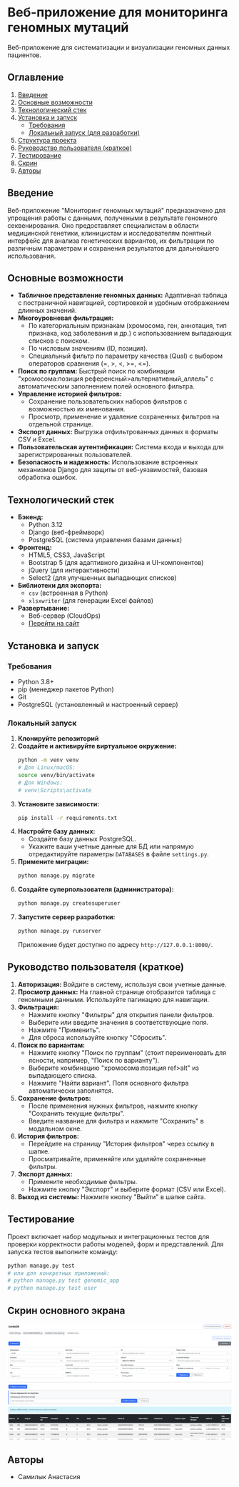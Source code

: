 # Веб-приложение для мониторинга геномных мутаций 

Веб-приложение для систематизации и визуализации геномных данных пациентов.

## Оглавление

1.  [Введение](#введение)
2.  [Основные возможности](#основные-возможности)
3.  [Технологический стек](#технологический-стек)
4.  [Установка и запуск](#установка-и-запуск)
    *   [Требования](#требования)
    *   [Локальный запуск (для разработки)](#локальный-запуск-для-разработки)
5.  [Структура проекта](#структура-проекта)
6.  [Руководство пользователя (краткое)](#руководство-пользователя-краткое)
7.  [Тестирование](#тестирование)
8.  [Скрин](#скрин)
9.  [Авторы](#авторы)

## Введение

Веб-приложение "Мониторинг геномных мутаций" предназначено для упрощения работы с данными, получеными в результате геномного секвенирования. Оно предоставляет специалистам в области медицинской генетики, клиницистам и исследователям понятный интерфейс для анализа генетических вариантов, их фильтрации по различным параметрам и сохранения результатов для дальнейшего использования. 

## Основные возможности

*   **Табличное представление геномных данных:** Адаптивная таблица с постраничной навигацией, сортировкой и удобным отображением длинных значений.
*   **Многоуровневая фильтрация:**
    *   По категориальным признакам (хромосома, ген, аннотация, тип признака, код заболевания и др.) с использованием выпадающих списков с поиском.
    *   По числовым значениям (ID, позиция).
    *   Специальный фильтр по параметру качества (Qual) с выбором операторов сравнения (=, >, <, >=, <=).
*   **Поиск по группам:** Быстрый поиск по комбинации "хромосома:позиция референсный>альтернативный_аллель" с автоматическим заполнением полей основного фильтра.
*   **Управление историей фильтров:**
    *   Сохранение пользовательских наборов фильтров с возможностью их именования.
    *   Просмотр, применение и удаление сохраненных фильтров на отдельной странице.
*   **Экспорт данных:** Выгрузка отфильтрованных данных в форматы CSV и Excel.
*   **Пользовательская аутентификация:** Система входа и выхода для зарегистрированных пользователей.
*   **Безопасность и надежность:** Использование встроенных механизмов Django для защиты от веб-уязвимостей, базовая обработка ошибок.

## Технологический стек

*   **Бэкенд:**
    *   Python 3.12
    *   Django (веб-фреймворк)
    *   PostgreSQL (система управления базами данных)
*   **Фронтенд:**
    *   HTML5, CSS3, JavaScript
    *   Bootstrap 5 (для адаптивного дизайна и UI-компонентов)
    *   jQuery (для интерактивности)
    *   Select2 (для улучшенных выпадающих списков)
*   **Библиотеки для экспорта:**
    *   `csv` (встроенная в Python)
    *   `xlsxwriter` (для генерации Excel файлов)
*   **Развертывание:**
    *   Веб-сервер (CloudOps)
    *   [Перейти на сайт](http://185.195.27.132:8080/)

## Установка и запуск

### Требования

*   Python 3.8+
*   pip (менеджер пакетов Python)
*   Git
*   PostgreSQL (установленный и настроенный сервер)

### Локальный запуск 

1.  **Клонируйте репозиторий**
2.  **Создайте и активируйте виртуальное окружение:**
    ```bash
    python -m venv venv
    # Для Linux/macOS:
    source venv/bin/activate
    # Для Windows:
    # venv\Scripts\activate
    ```
3.  **Установите зависимости:**
    ```bash
    pip install -r requirements.txt
    ```
4.  **Настройте базу данных:**
    *   Создайте базу данных PostgreSQL.
    *   Укажите ваши учетные данные для БД или напрямую отредактируйте параметры `DATABASES` в файле `settings.py`.
5.  **Примените миграции:**
    ```bash
    python manage.py migrate
    ```
6.  **Создайте суперпользователя (администратора):**
    ```bash
    python manage.py createsuperuser
    ```
7.  **Запустите сервер разработки:**
    ```bash
    python manage.py runserver
    ```
    Приложение будет доступно по адресу `http://127.0.0.1:8000/`.


## Руководство пользователя (краткое)

1.  **Авторизация:** Войдите в систему, используя свои учетные данные.
2.  **Просмотр данных:** На главной странице отобразится таблица с геномными данными. Используйте пагинацию для навигации.
3.  **Фильтрация:**
    *   Нажмите кнопку "Фильтры" для открытия панели фильтров.
    *   Выберите или введите значения в соответствующие поля.
    *   Нажмите "Применить".
    *   Для сброса используйте кнопку "Сбросить".
4.  **Поиск по вариантам:**
    *   Нажмите кнопку "Поиск по группам" (стоит переименовать для ясности, например, "Поиск по варианту").
    *   Выберите комбинацию "хромосома:позиция ref>alt" из выпадающего списка.
    *   Нажмите "Найти вариант". Поля основного фильтра автоматически заполнятся.
5.  **Сохранение фильтров:**
    *   После применения нужных фильтров, нажмите кнопку "Сохранить текущие фильтры".
    *   Введите название для фильтра и нажмите "Сохранить" в модальном окне.
6.  **История фильтров:**
    *   Перейдите на страницу "История фильтров" через ссылку в шапке.
    *   Просматривайте, применяйте или удаляйте сохраненные фильтры.
7.  **Экспорт данных:**
    *   Примените необходимые фильтры.
    *   Нажмите кнопку "Экспорт" и выберите формат (CSV или Excel).
8.  **Выход из системы:** Нажмите кнопку "Выйти" в шапке сайта.

## Тестирование

Проект включает набор модульных и интеграционных тестов для проверки корректности работы моделей, форм и представлений. Для запуска тестов выполните команду:

```bash
python manage.py test
# или для конкретных приложений:
# python manage.py test genomic_app
# python manage.py test user
```

## Скрин основного экрана
![alt text](screen.png)
## Авторы

*   Самилык Анастасия



